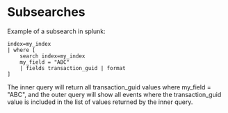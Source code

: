 # Subsearches

Example of a subsearch in splunk:

```
index=my_index
| where [
    search index=my_index
    my_field = "ABC"
    | fields transaction_guid | format
]
```

The inner query will return all transaction_guid values where my_field = "ABC", and the outer query will show all events where the transaction_guid value is included in the list of values returned by the inner query.
